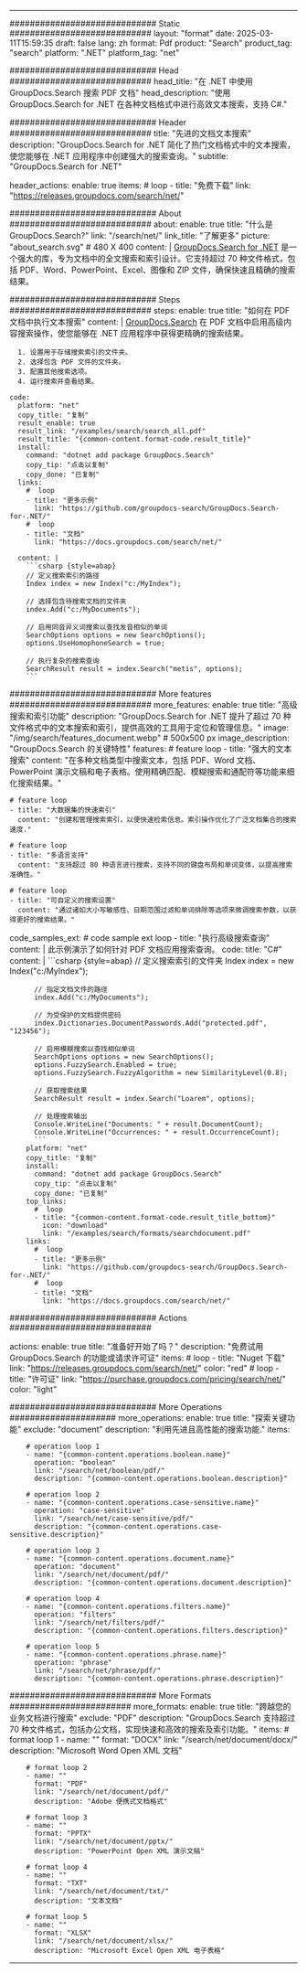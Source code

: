 
---
############################# Static ############################
layout: "format"
date:  2025-03-11T15:59:35
draft: false
lang: zh
format: Pdf
product: "Search"
product_tag: "search"
platform: ".NET"
platform_tag: "net"

############################# Head ############################
head_title: "在 .NET 中使用 GroupDocs.Search 搜索 PDF 文档"
head_description: "使用 GroupDocs.Search for .NET 在各种文档格式中进行高效文本搜索，支持 C#."

############################# Header ############################
title: "先进的文档文本搜索" 
description: "GroupDocs.Search for .NET 简化了热门文档格式中的文本搜索，使您能够在 .NET 应用程序中创建强大的搜索查询。"
subtitle: "GroupDocs.Search for .NET" 

header_actions:
  enable: true
  items:
    #  loop
    - title: "免费下载"
      link: "https://releases.groupdocs.com/search/net/"
      
############################# About ############################
about:
    enable: true
    title: "什么是 GroupDocs.Search?"
    link: "/search/net/"
    link_title: "了解更多"
    picture: "about_search.svg" # 480 X 400
    content: |
       [GroupDocs.Search for .NET](/search/net/) 是一个强大的库，专为文档中的全文搜索和索引设计。它支持超过 70 种文件格式，包括 PDF、Word、PowerPoint、Excel、图像和 ZIP 文件，确保快速且精确的搜索结果。

############################# Steps ############################
steps:
    enable: true
    title: "如何在 PDF 文档中执行文本搜索"
    content: |
      [GroupDocs.Search](/search/net/) 在 PDF 文档中启用高级内容搜索操作，使您能够在 .NET 应用程序中获得更精确的搜索结果。
      
      1. 设置用于存储搜索索引的文件夹。
      2. 选择包含 PDF 文件的文件夹。
      3. 配置其他搜索选项。
      4. 运行搜索并查看结果。
   
    code:
      platform: "net"
      copy_title: "复制"
      result_enable: true
      result_link: "/examples/search/search_all.pdf"
      result_title: "{common-content.format-code.result_title}"
      install:
        command: "dotnet add package GroupDocs.Search"
        copy_tip: "点击以复制"
        copy_done: "已复制"
      links:
        #  loop
        - title: "更多示例"
          link: "https://github.com/groupdocs-search/GroupDocs.Search-for-.NET/"
        #  loop
        - title: "文档"
          link: "https://docs.groupdocs.com/search/net/"
          
      content: |
        ```csharp {style=abap}
        // 定义搜索索引的路径
        Index index = new Index("c:/MyIndex");

        // 选择包含待搜索文档的文件夹
        index.Add("c:/MyDocuments");

        // 启用同音异义词搜索以查找发音相似的单词
        SearchOptions options = new SearchOptions();
        options.UseHomophoneSearch = true;

        // 执行复杂的搜索查询
        SearchResult result = index.Search("metis", options);
        ```            

############################# More features ############################
more_features:
  enable: true
  title: "高级搜索和索引功能"
  description: "GroupDocs.Search for .NET 提升了超过 70 种文件格式中的文本搜索和索引，提供高效的工具用于定位和管理信息。"
  image: "/img/search/features_document.webp" # 500x500 px
  image_description: "GroupDocs.Search 的关键特性"
  features:
    # feature loop
    - title: "强大的文本搜索"
      content: "在多种文档类型中搜索文本，包括 PDF、Word 文档、PowerPoint 演示文稿和电子表格。使用精确匹配、模糊搜索和通配符等功能来细化搜索结果。"

    # feature loop
    - title: "大数据集的快速索引"
      content: "创建和管理搜索索引，以便快速检索信息。索引操作优化了广泛文档集合的搜索速度."

    # feature loop
    - title: "多语言支持"
      content: "支持超过 80 种语言进行搜索，支持不同的键盘布局和单词变体，以提高搜索准确性。"

    # feature loop
    - title: "可自定义的搜索设置"
      content: "通过诸如大小写敏感性、日期范围过滤和单词排除等选项来微调搜索参数，以获得更好的搜索结果。"
      
  code_samples_ext:
    # code sample ext loop
    - title: "执行高级搜索查询"
      content: |
        此示例演示了如何针对 PDF 文档应用搜索查询。
      code:
        title: "C#"
        content: |
          ```csharp {style=abap}
          // 定义搜索索引的文件夹
          Index index = new Index("c:/MyIndex");
              
          // 指定文档文件的路径
          index.Add("c:/MyDocuments");

          // 为受保护的文档提供密码
          index.Dictionaries.DocumentPasswords.Add("protected.pdf", "123456");

          // 启用模糊搜索以查找相似单词
          SearchOptions options = new SearchOptions();
          options.FuzzySearch.Enabled = true;
          options.FuzzySearch.FuzzyAlgorithm = new SimilarityLevel(0.8);

          // 获取搜索结果
          SearchResult result = index.Search("Loarem", options);
          
          // 处理搜索输出
          Console.WriteLine("Documents: " + result.DocumentCount);
          Console.WriteLine("Occurrences: " + result.OccurrenceCount);
          ```
        platform: "net"
        copy_title: "复制"
        install:
          command: "dotnet add package GroupDocs.Search"
          copy_tip: "点击以复制"
          copy_done: "已复制"
        top_links:
          #  loop
          - title: "{common-content.format-code.result_title_bottom}"
            icon: "download"
            link: "/examples/search/formats/searchdocument.pdf"
        links:
          #  loop
          - title: "更多示例"
            link: "https://github.com/groupdocs-search/GroupDocs.Search-for-.NET/"
          #  loop
          - title: "文档"
            link: "https://docs.groupdocs.com/search/net/"
            

            


############################# Actions ############################

actions:
  enable: true
  title: "准备好开始了吗？"
  description: "免费试用 GroupDocs.Search 的功能或请求许可证"
  items:
    #  loop
    - title: "Nuget 下载"
      link: "https://releases.groupdocs.com/search/net/"
      color: "red"
        #  loop
    - title: "许可证"
      link: "https://purchase.groupdocs.com/pricing/search/net/"
      color: "light"


############################# More Operations #####################
more_operations:
    enable: true
    title: "探索关键功能"
    exclude: "document"
    description: "利用先进且高性能的搜索功能."
    items: 
          
        # operation loop 1
        - name: "{common-content.operations.boolean.name}"
          operation: "boolean"
          link: "/search/net/boolean/pdf/"
          description: "{common-content.operations.boolean.description}"

        # operation loop 2
        - name: "{common-content.operations.case-sensitive.name}"
          operation: "case-sensitive"
          link: "/search/net/case-sensitive/pdf/"
          description: "{common-content.operations.case-sensitive.description}"

        # operation loop 3
        - name: "{common-content.operations.document.name}"
          operation: "document"
          link: "/search/net/document/pdf/"
          description: "{common-content.operations.document.description}"

        # operation loop 4
        - name: "{common-content.operations.filters.name}"
          operation: "filters"
          link: "/search/net/filters/pdf/"
          description: "{common-content.operations.filters.description}"

        # operation loop 5
        - name: "{common-content.operations.phrase.name}"
          operation: "phrase"
          link: "/search/net/phrase/pdf/"
          description: "{common-content.operations.phrase.description}"
          
        
          
############################# More Formats ########################
more_formats:
    enable: true
    title: "跨越您的业务文档进行搜索"
    exclude: "PDF"
    description: "GroupDocs.Search 支持超过 70 种文件格式，包括办公文档，实现快速和高效的搜索及索引功能。"
    items: 
        # format loop 1
        - name: ""
          format: "DOCX"
          link: "/search/net/document/docx/"
          description: "Microsoft Word Open XML 文档"
          
        # format loop 2
        - name: ""
          format: "PDF"
          link: "/search/net/document/pdf/"
          description: "Adobe 便携式文档格式"
          
        # format loop 3
        - name: ""
          format: "PPTX"
          link: "/search/net/document/pptx/"
          description: "PowerPoint Open XML 演示文稿"

        # format loop 4
        - name: ""
          format: "TXT"
          link: "/search/net/document/txt/"
          description: "文本文档"
          
        # format loop 5
        - name: ""
          format: "XLSX"
          link: "/search/net/document/xlsx/"
          description: "Microsoft Excel Open XML 电子表格"
  

---